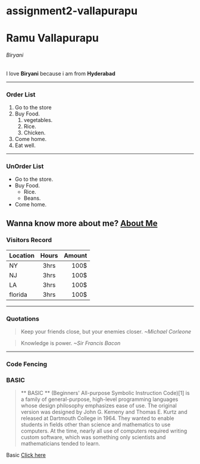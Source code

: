 # assignment2-vallapurapu
# Ramu Vallapurapu
###### Biryani

I love **Biryani** because i am from **Hyderabad**

---
### Order List
 1. Go to the store
 2. Buy Food.
     1. vegetables.
     2. Rice.
     3. Chicken.
 3. Come home.
 4. Eat well.

 ---

 ### UnOrder List

 * Go to the store.
 * Buy Food.
    * Rice.
    * Beans.
 * Come home.

 Wanna know more about me? [About Me](https://github.com/s541910/assignment2-vallapurapu/blob/main/AboutMe.md)
 ---
 ### Visitors Record
 
| Location  |      Hours    |  Amount |
|:----------|:-------------:|--------:|
|   NY |   3hrs        |  100$   |   
|   NJ |   3hrs        |  100$   |   
|  LA |   3hrs        |  100$   |
| florida|    3hrs        | 100$    |


---

### Quotations

> Keep your friends close, but your enemies closer.	
                                    *~Michael Corleone*

> Knowledge is power.
              *~Sir Francis Bacon*

 ---

### Code Fencing

### BASIC
> ** BASIC ** (Beginners' All-purpose Symbolic Instruction Code)[1] is a family of general-purpose, high-level programming languages whose design philosophy emphasizes ease of use. The original version was designed by John G. Kemeny and Thomas E. Kurtz and released at Dartmouth College in 1964. They wanted to enable students in fields other than science and mathematics to use computers. At the time, nearly all use of computers required writing custom software, which was something only scientists and mathematicians tended to learn.

 Basic [Click here](https://en.wikipedia.org/wiki/BASIC)





